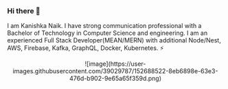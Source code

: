 ### Hi there 👋

I am Kanishka Naik. I have strong communication professional with a Bachelor of Technology in Computer Science and engineering. I am an experienced   Full Stack  Developer(MEAN/MERN) with additional Node/Nest, AWS, Firebase, Kafka, GraphQL, Docker, Kubernetes. ⚡ 

<p align="center">
![image](https://user-images.githubusercontent.com/39029787/152688522-8eb6898e-63e3-476d-b902-9e65a65f359d.png)
</p>


<!--
**iamkanishka/iamkanishka** is a ✨ _special_ ✨ repository because its `README.md` (this file) appears on your GitHub profile.

I am Kanishka Naik. I have strong media and communication professional with a Master in computer Application focused in Computer Science and engineering. I am an experienced developer skilled in C++, Java, Full Stack Development, MERN, Javascript and its frameworks. My activities are much beyond my stream of education. ⚡ I am involved in a lot of organizational works in college related to clubs, hackathons, fests and workshops and helped in building many communities from scratch.

Full Stack Developer with 6+ years of hands-on experience designing, developing, and implementing applications and solutions using a range of technologies and programming languages.Seeking to leverage broad development experience and hands-on technical expertise in a challenging role as a Full-stack Developer.

Here are some ideas to get you started:

- 🔭 I’m currently working on ...
- 🌱 I’m currently learning ...
- 👯 I’m looking to collaborate on ...
- 🤔 I’m looking for help with ...
- 💬 Ask me about ...
- 📫 How to reach me: ...
- 😄 Pronouns: ...
- ⚡ Fun fact: ...
-->

